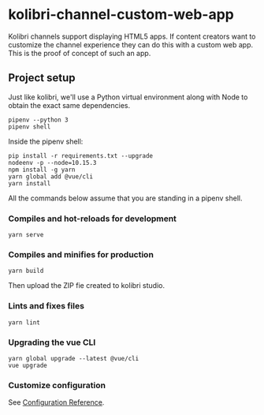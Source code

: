 # kolibri-channel-custom-web-app
Kolibri channels support displaying HTML5 apps. If content creators want to customize the channel experience they can do this with a custom web app. This is the proof of concept of such an app.

## Project setup

Just like kolibri, we'll use a Python virtual environment along with
Node to obtain the exact same dependencies.

```
pipenv --python 3
pipenv shell
```

Inside the pipenv shell:

```
pip install -r requirements.txt --upgrade
nodeenv -p --node=10.15.3
npm install -g yarn
yarn global add @vue/cli
yarn install
```

All the commands below assume that you are standing in a pipenv shell.

### Compiles and hot-reloads for development
```
yarn serve
```

### Compiles and minifies for production
```
yarn build
```

Then upload the ZIP fie created to kolibri studio.

### Lints and fixes files
```
yarn lint
```

### Upgrading the vue CLI
```
yarn global upgrade --latest @vue/cli
vue upgrade
```

### Customize configuration
See [Configuration Reference](https://cli.vuejs.org/config/).
